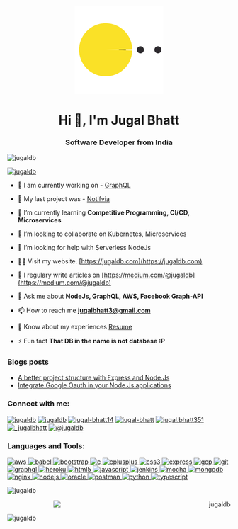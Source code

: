 <div align="center">
	<br>
	<img src="https://raw.githubusercontent.com/Aniket965/Aniket965/master/pacman.svg?sanitize=true" width="200" height="200">
</div>

<h1 align="center">Hi 👋, I'm Jugal Bhatt</h1>
<h3 align="center">Software Developer from India</h3>

<p align="left"> <img src="https://komarev.com/ghpvc/?username=jugaldb&label=Profile%20views&color=0e75b6&style=flat" alt="jugaldb" /> </p>

<p align="left"> <a href="https://github.com/ryo-ma/github-profile-trophy"><img src="https://github-profile-trophy.vercel.app/?username=jugaldb" alt="jugaldb" /></a> </p>

- 🔭 I am currently working on - [GraphQL](https://graphql.org/)

- 🔭 My last project was - [Notifvia](https://notifvia.com)  

- 🌱 I’m currently learning **Competitive Programming, CI/CD, Microservices**

- 👯 I’m looking to collaborate on Kubernetes, Microservices

- 🤝 I’m looking for help with Serverless NodeJs

- 👨‍💻 Visit my website. [https://jugaldb.com](https://jugaldb.com)

- 📝 I regulary write articles on [https://medium.com/@jugaldb](https://medium.com/@jugaldb)

- 💬 Ask me about **NodeJs, GraphQL, AWS, Facebook Graph-API**

- 📫 How to reach me **jugalbhatt3@gmail.com**

- 📄 Know about my experiences [Resume](https://drive.google.com/file/d/1aGaR77ENDQJ_E3btezoTAPl3zPi6F9ua/view?usp=sharing)

- ⚡ Fun fact **That DB in the name is not database :P**

<!--START_SECTION:waka-->

<!--END_SECTION:waka-->

### Blogs posts
<!-- BLOG-POST-LIST:START -->
- [A better project structure with Express and Node.Js](https://medium.com/codechef-vit/a-better-project-structure-with-express-and-node-js-c23abc2d736f?source=rss-ac47eb23555d------2)
- [Integrate Google Oauth in your Node.Js applications](https://medium.com/codechef-vit/integrate-google-oauth-in-your-node-js-applications-64b2ef41793b?source=rss-ac47eb23555d------2)
<!-- BLOG-POST-LIST:END -->

<h3 align="left">Connect with me:</h3>
<p align="left">
<a href="https://dev.to/jugaldb" target="blank"><img align="center" src="https://cdn.jsdelivr.net/npm/simple-icons@3.0.1/icons/dev-dot-to.svg" alt="jugaldb" height="30" width="40" /></a>
<a href="https://twitter.com/jugaldb" target="blank"><img align="center" src="https://cdn.jsdelivr.net/npm/simple-icons@3.0.1/icons/twitter.svg" alt="jugaldb" height="30" width="40" /></a>
<a href="https://linkedin.com/in/jugal-bhatt14" target="blank"><img align="center" src="https://cdn.jsdelivr.net/npm/simple-icons@3.0.1/icons/linkedin.svg" alt="jugal-bhatt14" height="30" width="40" /></a>
<a href="https://stackoverflow.com/users/jugal-bhatt" target="blank"><img align="center" src="https://cdn.jsdelivr.net/npm/simple-icons@3.0.1/icons/stackoverflow.svg" alt="jugal-bhatt" height="30" width="40" /></a>
<a href="https://fb.com/jugal.bhatt351" target="blank"><img align="center" src="https://cdn.jsdelivr.net/npm/simple-icons@3.0.1/icons/facebook.svg" alt="jugal.bhatt351" height="30" width="40" /></a>
<a href="https://instagram.com/jugaldb" target="blank"><img align="center" src="https://cdn.jsdelivr.net/npm/simple-icons@3.0.1/icons/instagram.svg" alt="_jugalbhatt" height="30" width="40" /></a>
<a href="https://medium.com/@jugaldb" target="blank"><img align="center" src="https://cdn.jsdelivr.net/npm/simple-icons@3.0.1/icons/medium.svg" alt="@jugaldb" height="30" width="40" /></a>
</p>



<h3 align="left">Languages and Tools:</h3>
<p align="left"> <a href="https://aws.amazon.com" target="_blank"> <img src="https://devicons.github.io/devicon/devicon.git/icons/amazonwebservices/amazonwebservices-original-wordmark.svg" alt="aws" width="40" height="40"/> </a> <a href="https://babeljs.io/" target="_blank"> <img src="https://www.vectorlogo.zone/logos/babeljs/babeljs-icon.svg" alt="babel" width="40" height="40"/> </a> <a href="https://getbootstrap.com" target="_blank"> <img src="https://devicons.github.io/devicon/devicon.git/icons/bootstrap/bootstrap-plain.svg" alt="bootstrap" width="40" height="40"/> </a> <a href="https://www.cprogramming.com/" target="_blank"> <img src="https://devicons.github.io/devicon/devicon.git/icons/c/c-original.svg" alt="c" width="40" height="40"/> </a> <a href="https://www.w3schools.com/cpp/" target="_blank"> <img src="https://devicons.github.io/devicon/devicon.git/icons/cplusplus/cplusplus-original.svg" alt="cplusplus" width="40" height="40"/> </a> <a href="https://www.w3schools.com/css/" target="_blank"> <img src="https://devicons.github.io/devicon/devicon.git/icons/css3/css3-original-wordmark.svg" alt="css3" width="40" height="40"/> </a> <a href="https://expressjs.com" target="_blank"> <img src="https://devicons.github.io/devicon/devicon.git/icons/express/express-original-wordmark.svg" alt="express" width="40" height="40"/> </a> <a href="https://cloud.google.com" target="_blank"> <img src="https://www.vectorlogo.zone/logos/google_cloud/google_cloud-icon.svg" alt="gcp" width="40" height="40"/> </a> <a href="https://git-scm.com/" target="_blank"> <img src="https://www.vectorlogo.zone/logos/git-scm/git-scm-icon.svg" alt="git" width="40" height="40"/> </a> <a href="https://graphql.org" target="_blank"> <img src="https://www.vectorlogo.zone/logos/graphql/graphql-icon.svg" alt="graphql" width="40" height="40"/> </a> <a href="https://heroku.com" target="_blank"> <img src="https://www.vectorlogo.zone/logos/heroku/heroku-icon.svg" alt="heroku" width="40" height="40"/> </a> <a href="https://www.w3.org/html/" target="_blank"> <img src="https://devicons.github.io/devicon/devicon.git/icons/html5/html5-original-wordmark.svg" alt="html5" width="40" height="40"/> </a> <a href="https://developer.mozilla.org/en-US/docs/Web/JavaScript" target="_blank"> <img src="https://devicons.github.io/devicon/devicon.git/icons/javascript/javascript-original.svg" alt="javascript" width="40" height="40"/> </a> <a href="https://www.jenkins.io" target="_blank"> <img src="https://www.vectorlogo.zone/logos/jenkins/jenkins-icon.svg" alt="jenkins" width="40" height="40"/> </a> <a href="https://mochajs.org" target="_blank"> <img src="https://www.vectorlogo.zone/logos/mochajs/mochajs-icon.svg" alt="mocha" width="40" height="40"/> </a> <a href="https://www.mongodb.com/" target="_blank"> <img src="https://devicons.github.io/devicon/devicon.git/icons/mongodb/mongodb-original-wordmark.svg" alt="mongodb" width="40" height="40"/> </a> <a href="https://www.nginx.com" target="_blank"> <img src="https://devicons.github.io/devicon/devicon.git/icons/nginx/nginx-original.svg" alt="nginx" width="40" height="40"/> </a> <a href="https://nodejs.org" target="_blank"> <img src="https://devicons.github.io/devicon/devicon.git/icons/nodejs/nodejs-original-wordmark.svg" alt="nodejs" width="40" height="40"/> </a> <a href="https://www.oracle.com/" target="_blank"> <img src="https://devicons.github.io/devicon/devicon.git/icons/oracle/oracle-original.svg" alt="oracle" width="40" height="40"/> </a> <a href="https://postman.com" target="_blank"> <img src="https://www.vectorlogo.zone/logos/getpostman/getpostman-icon.svg" alt="postman" width="40" height="40"/> </a> <a href="https://www.python.org" target="_blank"> <img src="https://devicons.github.io/devicon/devicon.git/icons/python/python-original.svg" alt="python" width="40" height="40"/> </a> <a href="https://www.typescriptlang.org/" target="_blank"> <img src="https://devicons.github.io/devicon/devicon.git/icons/typescript/typescript-original.svg" alt="typescript" width="40" height="40"/> </a>  </p>

<p><img align="left" src="https://github-readme-stats.vercel.app/api/top-langs?username=jugaldb&show_icons=true&locale=en&layout=compact" alt="jugaldb" /></p>
<br>
<p>
<p align="right"><img align="right" src="https://github-readme-streak-stats.herokuapp.com/?user=jugaldb&theme=radical" alt="jugaldb" width="400" /></p></p>
<br>
<p>
<p align="left"> <img align="left" src="https://github-readme-stats.vercel.app/api?username=jugaldb&show_icons=true&locale=en&theme=blue-green" alt="jugaldb" width="400" /></p>  </p>
